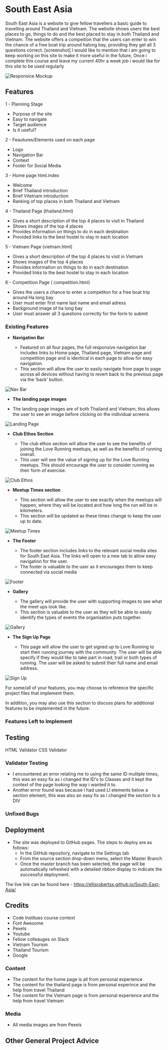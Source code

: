 # South East Asia 

South East Asia is a website to give fellow travellers a basic guide to travelling around Thailand and Vietnam. The website shows users the best places to go, things to do and the best placed to stay in both Thailand and Vietnam. The website offers a compeition that the users can enter to win the chance of a free boat trip around halong bay, providing they get all 3 questions correct. 
[screenshot]
I would like to mention that i am going to keep working on this site to make it more useful in the future, Once i complete this course and leave my current 40hr a week job i would like for this site to be used regularly 


![Responsice Mockup](https://github.com/lucyrush/readme-template/blob/master/media/love_running_mockup.png)

## Features 
1 - Planning Stage 
- Purpose of the site 
- Easy to navigate 
- Target audience 
- Is it useful? 

2 - Feautures/Elements used on each page
- Logo
- Navigation Bar
- Context
- Footer for Social Media

3 - Home page html.index
- Welcome
- Brief Thailand introduction
- Brief Vitetnam introduction 
- Ranking of top places in both Thailand and Vietnam

4 - Thailand Page (thailand.html)
- Gives a short description of the top 4 places to visit in Thailand 
- Shows images of the top 4 places
- Provides information on things to do in each destination 
- Provided links to the best hostel to stay in each location 

5 - Vietnam Page (vietnam.html)
- Gives a short description of the top 4 places to visit in Vietnam 
- Shows images of the top 4 places
- Provides information on things to do in each destination 
- Provided links to the best hostel to stay in each location 

6 - Competition Page ( competition.html)
- Gives the users a chance to enter a competiton for a free boat trip around Ha long bay 
- User must enter first name last name and email adress
- Background image of ha long bay 
- User must answer all 3 questions correctly for the form to submit 



### Existing Features

- __Navigation Bar__

  - Featured on all four pages, the full responsive navigation bar includes links to Home page, Thailand page, Vietnam page and competition page and is identical in each page to allow for easy navigation.
  - This section will allow the user to easily navigate from page to page across all devices without having to revert back to the previous page via the ‘back’ button. 

![Nav Bar](https://github.com/lucyrush/readme-template/blob/master/media/love_running_nav.png)

- __The landing page images__

 - The landing page images are of both Thailand and Vietnam, this allows the user to see an image before clicking on the individual screens 
  

![Landing Page](https://github.com/lucyrush/readme-template/blob/master/media/love_running_landing.png)

- __Club Ethos Section__

  - The club ethos section will allow the user to see the benefits of joining the Love Running meetups, as well as the benefits of running overall. 
  - This user will see the value of signing up for the Love Running meetups. This should encourage the user to consider running as their form of exercise. 

![Club Ethos](https://github.com/lucyrush/readme-template/blob/master/media/love_running_ethos.png)

- __Meetup Times section__

  - This section will allow the user to see exactly when the meetups will happen, where they will be located and how long the run will be in kilometers. 
  - This section will be updated as these times change to keep the user up to date. 

![Meetup Times](https://github.com/lucyrush/readme-template/blob/master/media/love_running_times.png)

- __The Footer__ 

  - The footer section includes links to the relevant social media sites for South East Asia. The links will open to a new tab to allow easy navigation for the user. 
  - The footer is valuable to the user as it encourages them to keep connected via social media

![Footer](https://github.com/lucyrush/readme-template/blob/master/media/love_running_footer.png)

- __Gallery__

  - The gallery will provide the user with supporting images to see what the meet ups look like. 
  - This section is valuable to the user as they will be able to easily identify the types of events the organisation puts together. 

![Gallery](https://github.com/lucyrush/readme-template/blob/master/media/love_running_gallery.png)

- __The Sign Up Page__

  - This page will allow the user to get signed up to Love Running to start their running journey with the community. The user will be able specify if they would like to take part in road, trail or both types of running. The user will be asked to submit their full name and email address. 

![Sign Up](https://github.com/lucyrush/readme-template/blob/master/media/love_running_signup.png)

For some/all of your features, you may choose to reference the specific project files that implement them.

In addition, you may also use this section to discuss plans for additional features to be implemented in the future:

### Features Left to Implement



## Testing 
HTML Validator
CSS Validator



### Validator Testing 
- I encountered an error relating me to using the same ID mulitple times, this was an easy fix as i changed the ID's to Classes and it kept the context of the page looking the way i wanted it to. 
- Another error found was because i had used LI elements below a section element, this was also an easy fix as i changed the section to a DIV 


### Unfixed Bugs



## Deployment
- The site was deployed to GitHub pages. The steps to deploy are as follows: 
  - In the GitHub repository, navigate to the Settings tab 
  - From the source section drop-down menu, select the Master Branch
  - Once the master branch has been selected, the page will be automatically refreshed with a detailed ribbon display to indicate the successful deployment. 

The live link can be found here - https://ellisrobertsx.github.io/South-East-Asia/


## Credits 
- Code Institues course context 
- Font Awesome
- Pexels
- Youtube
- Fellow colleauges on Slack
- Vietnam Tourism
- Thailand Tourism 
- Google

### Content 
- The content for the home page is all from personal experience 
- The content for the thailand page is from personal experince and the help from travel Thailand
- The content for the Vietnam page is from personal experience and the help from travel Vietnam 

### Media
- All media images are from Pexels

## Other General Project Advice

